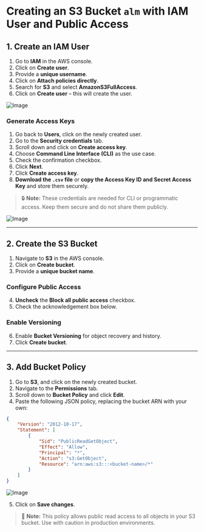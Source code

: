 # Creating an S3 Bucket `alm` with IAM User and Public Access

## 1. Create an IAM User

1. Go to **IAM** in the AWS console.
2. Click on **Create user**.
3. Provide a **unique username**.
4. Click on **Attach policies directly**.
5. Search for **S3** and select **AmazonS3FullAccess**.
6. Click on **Create user** – this will create the user.

![Image](https://github.com/user-attachments/assets/32c91d9f-0b2e-4172-8e81-ecbb3b98a862)

### Generate Access Keys

1. Go back to **Users**, click on the newly created user.
2. Go to the **Security credentials** tab.
3. Scroll down and click on **Create access key**.
4. Choose **Command Line Interface (CLI)** as the use case.
5. Check the confirmation checkbox.
6. Click **Next**.
7. Click **Create access key**.
8. **Download the `.csv` file** or **copy the Access Key ID and Secret Access Key** and store them securely.

> 🔒 **Note:** These credentials are needed for CLI or programmatic access. Keep them secure and do not share them publicly.

![Image](https://github.com/user-attachments/assets/eb60b8fe-47c7-4033-a3d0-d6d618df06ad)

---

## 2. Create the S3 Bucket

1. Navigate to **S3** in the AWS console.
2. Click on **Create bucket**.
3. Provide a **unique bucket name**.

### Configure Public Access

4. **Uncheck** the **Block all public access** checkbox.
5. Check the acknowledgement box below.

### Enable Versioning

6. Enable **Bucket Versioning** for object recovery and history.
7. Click **Create bucket**.

---

## 3. Add Bucket Policy

1. Go to **S3**, and click on the newly created bucket.
2. Navigate to the **Permissions** tab.
3. Scroll down to **Bucket Policy** and click **Edit**.
4. Paste the following JSON policy, replacing the bucket ARN with your own:

```json
{
    "Version": "2012-10-17",
    "Statement": [
        {
            "Sid": "PublicReadGetObject",
            "Effect": "Allow",
            "Principal": "*",
            "Action": "s3:GetObject",
            "Resource": "arn:aws:s3:::<bucket-name>/*"
        }
    ]
}
```
![Image](https://github.com/user-attachments/assets/d940fdac-ba28-4d81-97b1-98146513148b)

5. Click on **Save changes**.

> 📌 **Note:** This policy allows public read access to all objects in your S3 bucket. Use with caution in production environments.


